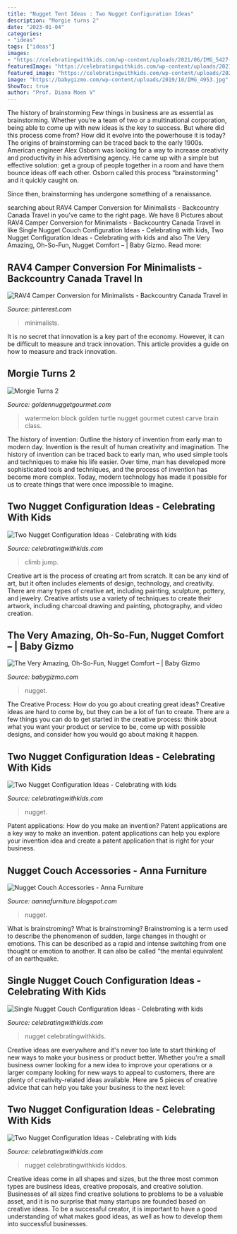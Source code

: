 ```yaml
---
title: "Nugget Tent Ideas : Two Nugget Configuration Ideas"
description: "Morgie turns 2"
date: "2023-01-04"
categories:
- "ideas"
tags: ["ideas"]
images:
- "https://celebratingwithkids.com/wp-content/uploads/2021/06/IMG_5427-720x540.jpg"
featuredImage: "https://celebratingwithkids.com/wp-content/uploads/2021/06/IMG_5427-720x540.jpg"
featured_image: "https://celebratingwithkids.com/wp-content/uploads/2021/06/IMG_4800-2-520x390.jpg"
image: "https://babygizmo.com/wp-content/uploads/2019/10/IMG_4953.jpg"
ShowToc: true
author: "Prof. Diana Moen V"
---
```



The history of brainstorming
Few things in business are as essential as brainstorming. Whether you’re a team of two or a multinational corporation, being able to come up with new ideas is the key to success. But where did this process come from? How did it evolve into the powerhouse it is today?
The origins of brainstorming can be traced back to the early 1900s. American engineer Alex Osborn was looking for a way to increase creativity and productivity in his advertising agency. He came up with a simple but effective solution: get a group of people together in a room and have them bounce ideas off each other. Osborn called this process “brainstorming” and it quickly caught on.

Since then, brainstorming has undergone something of a renaissance.

	

		
searching about RAV4 Camper Conversion for Minimalists - Backcountry Canada Travel in you've came to the right page. We have 8 Pictures about RAV4 Camper Conversion for Minimalists - Backcountry Canada Travel in like Single Nugget Couch Configuration Ideas - Celebrating with kids, Two Nugget Configuration Ideas - Celebrating with kids and also The Very Amazing, Oh-So-Fun, Nugget Comfort – | Baby Gizmo. Read more:
		
    
## RAV4 Camper Conversion For Minimalists - Backcountry Canada Travel In

<img loading=lazy src="https://i.pinimg.com/736x/5a/d7/09/5ad70941b0e1130c73ff0c60ca2f9786.jpg" onerror="this.onerror=null;this.src='https://tse3.mm.bing.net/th?id=OIP.FbLZYT5YYouGHhYQ5khDIAHaFj&amp;pid=15.1';" alt="RAV4 Camper Conversion for Minimalists - Backcountry Canada Travel in">

_Source: pinterest.com_

>minimalists. 

	

It is no secret that innovation is a key part of the economy. However, it can be difficult to measure and track innovation. This article provides a guide on how to measure and track innovation.

    
## Morgie Turns 2

<img loading=lazy src="http://1.bp.blogspot.com/-QgeVeC-92wQ/UBB5_BThp_I/AAAAAAAAATs/TZ-IHFj4Kuw/s1600/Watermelon_Turtle_-_The-Golden-Nugget-Gourmet.jpg" onerror="this.onerror=null;this.src='https://tse2.mm.bing.net/th?id=OIP.iiErUEPx3P4pDQrKsjEH_AHaE9&amp;pid=15.1';" alt="Morgie Turns 2">

_Source: goldennuggetgourmet.com_

>watermelon block golden turtle nugget gourmet cutest carve brain class. 

	

The history of invention: Outline the history of invention from early man to modern day.
Invention is the result of human creativity and imagination. The history of invention can be traced back to early man, who used simple tools and techniques to make his life easier. Over time, man has developed more sophisticated tools and techniques, and the process of invention has become more complex. Today, modern technology has made it possible for us to create things that were once impossible to imagine.

    
## Two Nugget Configuration Ideas - Celebrating With Kids

<img loading=lazy src="https://celebratingwithkids.com/wp-content/uploads/2021/06/IMG_5427-720x540.jpg" onerror="this.onerror=null;this.src='https://tse2.mm.bing.net/th?id=OIP.SMEyAZV1ndlLF1wJLePX-AHaFj&amp;pid=15.1';" alt="Two Nugget Configuration Ideas - Celebrating with kids">

_Source: celebratingwithkids.com_

>climb jump. 

	

Creative art is the process of creating art from scratch. It can be any kind of art, but it often includes elements of design, technology, and creativity. There are many types of creative art, including painting, sculpture, pottery, and jewelry. Creative artists use a variety of techniques to create their artwork, including charcoal drawing and painting, photography, and video creation.

    
## The Very Amazing, Oh-So-Fun, Nugget Comfort – | Baby Gizmo

<img loading=lazy src="https://babygizmo.com/wp-content/uploads/2019/10/IMG_4953.jpg" onerror="this.onerror=null;this.src='https://tse2.mm.bing.net/th?id=OIP.LfNA6A5MX94YLp1aWTBjbgHaFj&amp;pid=15.1';" alt="The Very Amazing, Oh-So-Fun, Nugget Comfort – | Baby Gizmo">

_Source: babygizmo.com_

>nugget. 

	

The Creative Process: How do you go about creating great ideas?
Creative ideas are hard to come by, but they can be a lot of fun to create. There are a few things you can do to get started in the creative process: think about what you want your product or service to be, come up with possible designs, and consider how you would go about making it happen.

    
## Two Nugget Configuration Ideas - Celebrating With Kids

<img loading=lazy src="https://celebratingwithkids.com/wp-content/uploads/2021/06/IMG_5427-scaled.jpg" onerror="this.onerror=null;this.src='https://tse4.mm.bing.net/th?id=OIP.Le2aoD0vs3SUgreLGTXO9gHaFj&amp;pid=15.1';" alt="Two Nugget Configuration Ideas - Celebrating with kids">

_Source: celebratingwithkids.com_

>nugget. 

	

Patent applications: How do you make an invention?
Patent applications are a key way to make an invention. patent applications can help you explore your invention idea and create a patent application that is right for your business.

    
## Nugget Couch Accessories - Anna Furniture

<img loading=lazy src="https://i.pinimg.com/736x/f7/34/0c/f7340ccbe7a518c84407b946fcd9d98d.jpg" onerror="this.onerror=null;this.src='https://tse2.mm.bing.net/th?id=OIP.gXVXQxccVURGjyEXYojKlwHaJ4&amp;pid=15.1';" alt="Nugget Couch Accessories - Anna Furniture">

_Source: aannafurniture.blogspot.com_

>nugget. 

	

What is brainstroming?
What is brainstroming? Brainstroming is a term used to describe the phenomenon of sudden, large changes in thought or emotions. This can be described as a rapid and intense switching from one thought or emotion to another. It can also be called "the mental equivalent of an earthquake.

    
## Single Nugget Couch Configuration Ideas - Celebrating With Kids

<img loading=lazy src="https://celebratingwithkids.com/wp-content/uploads/2021/07/Charleston-Crafted-13-1536x779.jpg" onerror="this.onerror=null;this.src='https://tse2.mm.bing.net/th?id=OIP.yelTOX4gnwuJfCN2khiUgQHaDw&amp;pid=15.1';" alt="Single Nugget Couch Configuration Ideas - Celebrating with kids">

_Source: celebratingwithkids.com_

>nugget celebratingwithkids. 

	

Creative ideas are everywhere and it's never too late to start thinking of new ways to make your business or product better. Whether you're a small business owner looking for a new idea to improve your operations or a larger company looking for new ways to appeal to customers, there are plenty of creativity-related ideas available. Here are 5 pieces of creative advice that can help you take your business to the next level: 

    
## Two Nugget Configuration Ideas - Celebrating With Kids

<img loading=lazy src="https://celebratingwithkids.com/wp-content/uploads/2021/06/IMG_4800-2-520x390.jpg" onerror="this.onerror=null;this.src='https://tse3.mm.bing.net/th?id=OIP.IT-Vxd8gfQ3mxR92GxF3VQHaFj&amp;pid=15.1';" alt="Two Nugget Configuration Ideas - Celebrating with kids">

_Source: celebratingwithkids.com_

>nugget celebratingwithkids kiddos. 

	

Creative ideas come in all shapes and sizes, but the three most common types are business ideas, creative proposals, and creative solution. Businesses of all sizes find creative solutions to problems to be a valuable asset, and it is no surprise that many startups are founded based on creative ideas. To be a successful creator, it is important to have a good understanding of what makes good ideas, as well as how to develop them into successful businesses.

